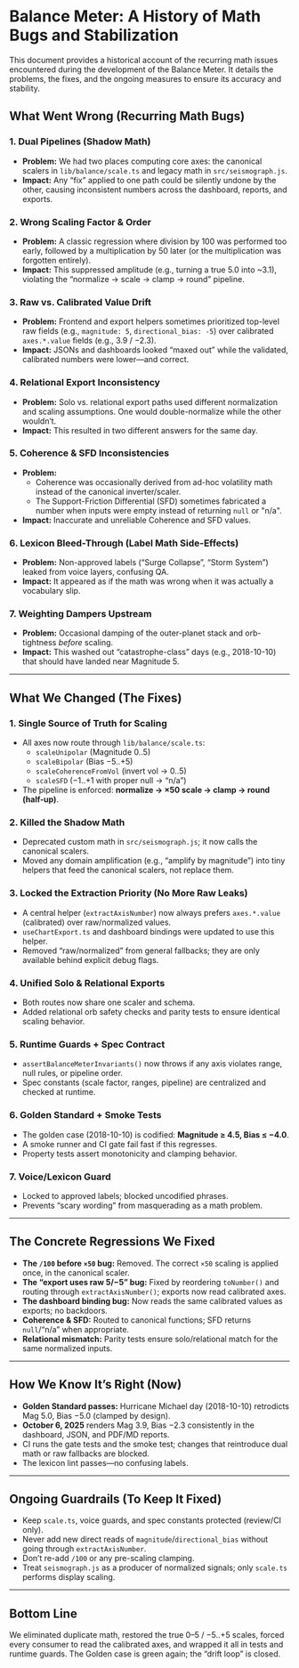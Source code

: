# Balance Meter: A History of Math Bugs and Stabilization

This document provides a historical account of the recurring math issues encountered during the development of the Balance Meter. It details the problems, the fixes, and the ongoing measures to ensure its accuracy and stability.

## What Went Wrong (Recurring Math Bugs)

### 1. Dual Pipelines (Shadow Math)
- **Problem:** We had two places computing core axes: the canonical scalers in `lib/balance/scale.ts` and legacy math in `src/seismograph.js`.
- **Impact:** Any “fix” applied to one path could be silently undone by the other, causing inconsistent numbers across the dashboard, reports, and exports.

### 2. Wrong Scaling Factor & Order
- **Problem:** A classic regression where division by 100 was performed too early, followed by a multiplication by 50 later (or the multiplication was forgotten entirely).
- **Impact:** This suppressed amplitude (e.g., turning a true 5.0 into ~3.1), violating the “normalize → scale → clamp → round” pipeline.

### 3. Raw vs. Calibrated Value Drift
- **Problem:** Frontend and export helpers sometimes prioritized top-level raw fields (e.g., `magnitude: 5`, `directional_bias: -5`) over calibrated `axes.*.value` fields (e.g., 3.9 / −2.3).
- **Impact:** JSONs and dashboards looked “maxed out” while the validated, calibrated numbers were lower—and correct.

### 4. Relational Export Inconsistency
- **Problem:** Solo vs. relational export paths used different normalization and scaling assumptions. One would double-normalize while the other wouldn’t.
- **Impact:** This resulted in two different answers for the same day.

### 5. Coherence & SFD Inconsistencies
- **Problem:**
    - Coherence was occasionally derived from ad-hoc volatility math instead of the canonical inverter/scaler.
    - The Support-Friction Differential (SFD) sometimes fabricated a number when inputs were empty instead of returning `null` or "n/a".
- **Impact:** Inaccurate and unreliable Coherence and SFD values.

### 6. Lexicon Bleed-Through (Label Math Side-Effects)
- **Problem:** Non-approved labels (“Surge Collapse”, “Storm System”) leaked from voice layers, confusing QA.
- **Impact:** It appeared as if the math was wrong when it was actually a vocabulary slip.

### 7. Weighting Dampers Upstream
- **Problem:** Occasional damping of the outer-planet stack and orb-tightness *before* scaling.
- **Impact:** This washed out “catastrophe-class” days (e.g., 2018-10-10) that should have landed near Magnitude 5.

---

## What We Changed (The Fixes)

### 1. Single Source of Truth for Scaling
- All axes now route through `lib/balance/scale.ts`:
    - `scaleUnipolar` (Magnitude 0..5)
    - `scaleBipolar` (Bias −5..+5)
    - `scaleCoherenceFromVol` (invert vol → 0..5)
    - `scaleSFD` (−1..+1 with proper null → “n/a”)
- The pipeline is enforced: **normalize → ×50 scale → clamp → round (half-up)**.

### 2. Killed the Shadow Math
- Deprecated custom math in `src/seismograph.js`; it now calls the canonical scalers.
- Moved any domain amplification (e.g., “amplify by magnitude”) into tiny helpers that feed the canonical scalers, not replace them.

### 3. Locked the Extraction Priority (No More Raw Leaks)
- A central helper (`extractAxisNumber`) now always prefers `axes.*.value` (calibrated) over raw/normalized values.
- `useChartExport.ts` and dashboard bindings were updated to use this helper.
- Removed “raw/normalized” from general fallbacks; they are only available behind explicit debug flags.

### 4. Unified Solo & Relational Exports
- Both routes now share one scaler and schema.
- Added relational orb safety checks and parity tests to ensure identical scaling behavior.

### 5. Runtime Guards + Spec Contract
- `assertBalanceMeterInvariants()` now throws if any axis violates range, null rules, or pipeline order.
- Spec constants (scale factor, ranges, pipeline) are centralized and checked at runtime.

### 6. Golden Standard + Smoke Tests
- The golden case (2018-10-10) is codified: **Magnitude ≥ 4.5, Bias ≤ −4.0**.
- A smoke runner and CI gate fail fast if this regresses.
- Property tests assert monotonicity and clamping behavior.

### 7. Voice/Lexicon Guard
- Locked to approved labels; blocked uncodified phrases.
- Prevents “scary wording” from masquerading as a math problem.

---

## The Concrete Regressions We Fixed

- **The `/100` before `×50` bug:** Removed. The correct `×50` scaling is applied once, in the canonical scaler.
- **The “export uses raw 5/−5” bug:** Fixed by reordering `toNumber()` and routing through `extractAxisNumber()`; exports now read calibrated axes.
- **The dashboard binding bug:** Now reads the same calibrated values as exports; no backdoors.
- **Coherence & SFD:** Routed to canonical functions; SFD returns `null`/“n/a” when appropriate.
- **Relational mismatch:** Parity tests ensure solo/relational match for the same normalized inputs.

---

## How We Know It’s Right (Now)

- **Golden Standard passes:** Hurricane Michael day (2018-10-10) retrodicts Mag 5.0, Bias −5.0 (clamped by design).
- **October 6, 2025** renders Mag 3.9, Bias −2.3 consistently in the dashboard, JSON, and PDF/MD reports.
- CI runs the gate tests and the smoke test; changes that reintroduce dual math or raw fallbacks are blocked.
- The lexicon lint passes—no confusing labels.

---

## Ongoing Guardrails (To Keep It Fixed)

- Keep `scale.ts`, voice guards, and spec constants protected (review/CI only).
- Never add new direct reads of `magnitude`/`directional_bias` without going through `extractAxisNumber`.
- Don’t re-add `/100` or any pre-scaling clamping.
- Treat `seismograph.js` as a producer of normalized signals; only `scale.ts` performs display scaling.

---

## Bottom Line

We eliminated duplicate math, restored the true 0–5 / −5..+5 scales, forced every consumer to read the calibrated axes, and wrapped it all in tests and runtime guards. The Golden case is green again; the “drift loop” is closed.